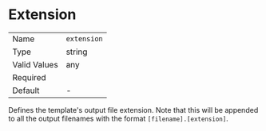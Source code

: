 # Extension

|              |                             |
| ------------ | --------------------------- |
| Name         | `extension`                 |
| Type         | string                      |
| Valid Values | any                         |
| Required     | <i class="fa fa-check"></i> |
| Default      | -                           |

Defines the template's output file extension. Note that this will be appended to all the output
filenames with the format `[filename].[extension]`.
